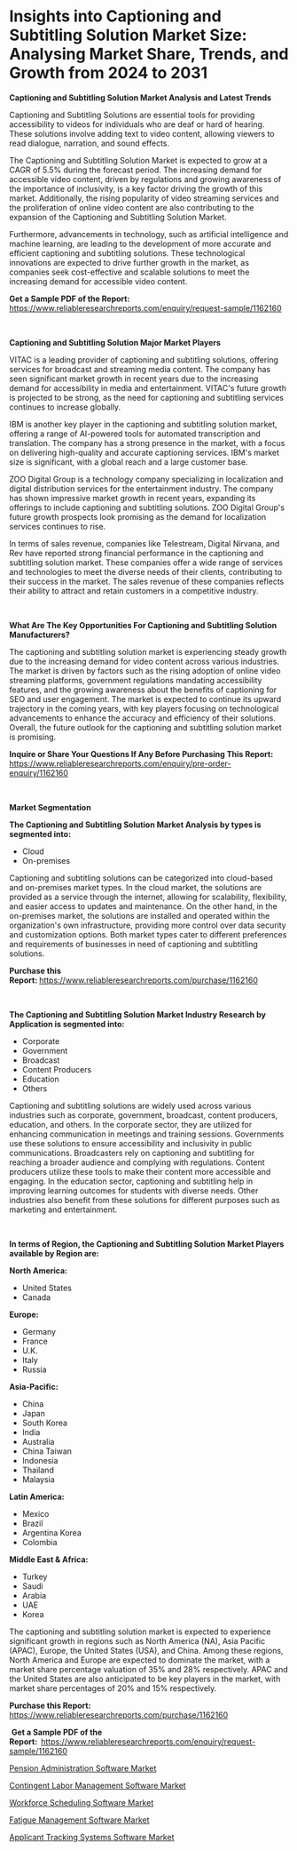 <p><h1>Insights into Captioning and Subtitling Solution Market Size: Analysing Market Share, Trends, and Growth from 2024 to 2031</h1></p><p><strong>Captioning and Subtitling Solution Market Analysis and Latest Trends</strong></p>
<p><p>Captioning and Subtitling Solutions are essential tools for providing accessibility to videos for individuals who are deaf or hard of hearing. These solutions involve adding text to video content, allowing viewers to read dialogue, narration, and sound effects.</p><p>The Captioning and Subtitling Solution Market is expected to grow at a CAGR of 5.5% during the forecast period. The increasing demand for accessible video content, driven by regulations and growing awareness of the importance of inclusivity, is a key factor driving the growth of this market. Additionally, the rising popularity of video streaming services and the proliferation of online video content are also contributing to the expansion of the Captioning and Subtitling Solution Market.</p><p>Furthermore, advancements in technology, such as artificial intelligence and machine learning, are leading to the development of more accurate and efficient captioning and subtitling solutions. These technological innovations are expected to drive further growth in the market, as companies seek cost-effective and scalable solutions to meet the increasing demand for accessible video content.</p></p>
<p><strong>Get a Sample PDF of the Report:&nbsp;</strong> <a href="https://www.reliableresearchreports.com/enquiry/request-sample/1162160">https://www.reliableresearchreports.com/enquiry/request-sample/1162160</a></p>
<p>&nbsp;</p>
<p><strong>Captioning and Subtitling Solution Major Market Players</strong></p>
<p><p>VITAC is a leading provider of captioning and subtitling solutions, offering services for broadcast and streaming media content. The company has seen significant market growth in recent years due to the increasing demand for accessibility in media and entertainment. VITAC's future growth is projected to be strong, as the need for captioning and subtitling services continues to increase globally.</p><p>IBM is another key player in the captioning and subtitling solution market, offering a range of AI-powered tools for automated transcription and translation. The company has a strong presence in the market, with a focus on delivering high-quality and accurate captioning services. IBM's market size is significant, with a global reach and a large customer base.</p><p>ZOO Digital Group is a technology company specializing in localization and digital distribution services for the entertainment industry. The company has shown impressive market growth in recent years, expanding its offerings to include captioning and subtitling solutions. ZOO Digital Group's future growth prospects look promising as the demand for localization services continues to rise.</p><p>In terms of sales revenue, companies like Telestream, Digital Nirvana, and Rev have reported strong financial performance in the captioning and subtitling solution market. These companies offer a wide range of services and technologies to meet the diverse needs of their clients, contributing to their success in the market. The sales revenue of these companies reflects their ability to attract and retain customers in a competitive industry.</p></p>
<p>&nbsp;</p>
<p><strong>What Are The Key Opportunities For Captioning and Subtitling Solution Manufacturers?</strong></p>
<p><p>The captioning and subtitling solution market is experiencing steady growth due to the increasing demand for video content across various industries. The market is driven by factors such as the rising adoption of online video streaming platforms, government regulations mandating accessibility features, and the growing awareness about the benefits of captioning for SEO and user engagement. The market is expected to continue its upward trajectory in the coming years, with key players focusing on technological advancements to enhance the accuracy and efficiency of their solutions. Overall, the future outlook for the captioning and subtitling solution market is promising.</p></p>
<p><strong>Inquire or Share Your Questions If Any Before Purchasing This Report:</strong> <a href="https://www.reliableresearchreports.com/enquiry/pre-order-enquiry/1162160">https://www.reliableresearchreports.com/enquiry/pre-order-enquiry/1162160</a></p>
<p>&nbsp;</p>
<p><strong>Market Segmentation</strong></p>
<p><strong>The Captioning and Subtitling Solution Market Analysis by types is segmented into:</strong></p>
<p><ul><li>Cloud</li><li>On-premises</li></ul></p>
<p><p>Captioning and subtitling solutions can be categorized into cloud-based and on-premises market types. In the cloud market, the solutions are provided as a service through the internet, allowing for scalability, flexibility, and easier access to updates and maintenance. On the other hand, in the on-premises market, the solutions are installed and operated within the organization's own infrastructure, providing more control over data security and customization options. Both market types cater to different preferences and requirements of businesses in need of captioning and subtitling solutions.</p></p>
<p><strong>Purchase this Report:&nbsp;</strong><a href="https://www.reliableresearchreports.com/purchase/1162160">https://www.reliableresearchreports.com/purchase/1162160</a></p>
<p>&nbsp;</p>
<p><strong>The Captioning and Subtitling Solution Market Industry Research by Application is segmented into:</strong></p>
<p><ul><li>Corporate</li><li>Government</li><li>Broadcast</li><li>Content Producers</li><li>Education</li><li>Others</li></ul></p>
<p><p>Captioning and subtitling solutions are widely used across various industries such as corporate, government, broadcast, content producers, education, and others. In the corporate sector, they are utilized for enhancing communication in meetings and training sessions. Governments use these solutions to ensure accessibility and inclusivity in public communications. Broadcasters rely on captioning and subtitling for reaching a broader audience and complying with regulations. Content producers utilize these tools to make their content more accessible and engaging. In the education sector, captioning and subtitling help in improving learning outcomes for students with diverse needs. Other industries also benefit from these solutions for different purposes such as marketing and entertainment.</p></p>
<p>&nbsp;</p>
<p><strong>In terms of Region, the Captioning and Subtitling Solution Market Players available by Region are:</strong></p>
<p>
    <p> <strong> North America: </strong>
        <ul>
            <li>United States</li>
            <li>Canada</li>
        </ul>
        </p> 
    <p> <strong> Europe: </strong>
        <ul>
            <li>Germany</li>
            <li>France</li>
            <li>U.K.</li>
            <li>Italy</li>
            <li>Russia</li>
        </ul>
        </p> 
    <p> <strong> Asia-Pacific: </strong>
        <ul>
            <li>China</li>
            <li>Japan</li>
            <li>South Korea</li>
            <li>India</li>
            <li>Australia</li>
            <li>China Taiwan</li>
            <li>Indonesia</li>
            <li>Thailand</li>
            <li>Malaysia</li>
        </ul>
        </p> 
    <p> <strong> Latin America: </strong>
        <ul>
            <li>Mexico</li>
            <li>Brazil</li>
            <li>Argentina Korea</li>
            <li>Colombia</li>
        </ul>
        </p> 
    <p> <strong> Middle East & Africa: </strong>
        <ul>
            <li>Turkey</li>
            <li>Saudi</li>
            <li>Arabia</li>
            <li>UAE</li>
            <li>Korea</li>
        </ul>
    </p>
    </p>
<p><p>The captioning and subtitling solution market is expected to experience significant growth in regions such as North America (NA), Asia Pacific (APAC), Europe, the United States (USA), and China. Among these regions, North America and Europe are expected to dominate the market, with a market share percentage valuation of 35% and 28% respectively. APAC and the United States are also anticipated to be key players in the market, with market share percentages of 20% and 15% respectively.</p></p>
<p><strong>Purchase this Report: </strong><a href="https://www.reliableresearchreports.com/purchase/1162160">https://www.reliableresearchreports.com/purchase/1162160</a></p>
<p>&nbsp;<strong>Get a Sample PDF of the Report:&nbsp;&nbsp;</strong><a href="https://www.reliableresearchreports.com/enquiry/request-sample/1162160">https://www.reliableresearchreports.com/enquiry/request-sample/1162160</a></p>
<p><strong></strong></p>
<p><p><a href="https://medium.com/@jamesromero59/pension-administration-software-market-exploring-market-share-market-trends-and-future-growth-6362fb0781d8">Pension Administration Software Market</a></p><p><a href="https://medium.com/@jamesromero59/contingent-labor-management-software-market-size-and-market-trends-complete-industry-overview-efd8ebf6bc0d">Contingent Labor Management Software Market</a></p><p><a href="https://medium.com/@jamesromero59/workforce-scheduling-software-market-size-and-market-trends-complete-industry-overview-2024-to-a6d3ac895b49">Workforce Scheduling Software Market</a></p><p><a href="https://medium.com/@jamesromero59/fatigue-management-software-market-trends-forecast-and-competitive-analysis-to-2031-9de78b96f612">Fatigue Management Software Market</a></p><p><a href="https://medium.com/@jamesromero59/applicant-tracking-systems-software-market-analysis-and-sze-forecasted-for-period-from-2024-to-2031-7f2ed4be2af1">Applicant Tracking Systems Software Market</a></p></p>